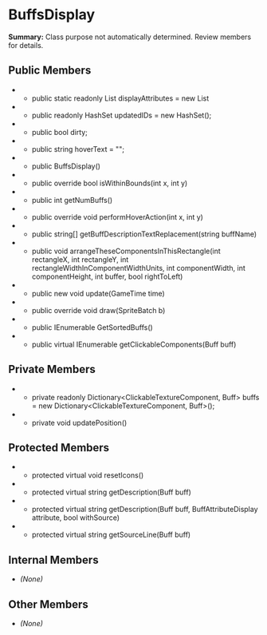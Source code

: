 # BuffsDisplay

**Summary:** Class purpose not automatically determined. Review members for details.

## Public Members
- - public static readonly List<BuffAttributeDisplay> displayAttributes = new List<BuffAttributeDisplay>
- - public readonly HashSet<string> updatedIDs = new HashSet<string>();
- - public bool dirty;
- - public string hoverText = "";
- - public BuffsDisplay()
- - public override bool isWithinBounds(int x, int y)
- - public int getNumBuffs()
- - public override void performHoverAction(int x, int y)
- - public string[] getBuffDescriptionTextReplacement(string buffName)
- - public void arrangeTheseComponentsInThisRectangle(int rectangleX, int rectangleY, int rectangleWidthInComponentWidthUnits, int componentWidth, int componentHeight, int buffer, bool rightToLeft)
- - public new void update(GameTime time)
- - public override void draw(SpriteBatch b)
- - public IEnumerable<Buff> GetSortedBuffs()
- - public virtual IEnumerable<ClickableTextureComponent> getClickableComponents(Buff buff)

## Private Members
- - private readonly Dictionary<ClickableTextureComponent, Buff> buffs = new Dictionary<ClickableTextureComponent, Buff>();
- - private void updatePosition()

## Protected Members
- - protected virtual void resetIcons()
- - protected virtual string getDescription(Buff buff)
- - protected virtual string getDescription(Buff buff, BuffAttributeDisplay attribute, bool withSource)
- - protected virtual string getSourceLine(Buff buff)

## Internal Members
- *(None)*

## Other Members
- *(None)*
